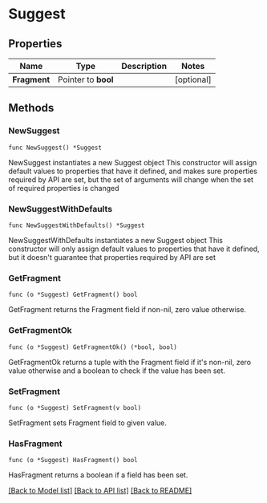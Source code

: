 # Suggest

## Properties

Name | Type | Description | Notes
------------ | ------------- | ------------- | -------------
**Fragment** | Pointer to **bool** |  | [optional] 

## Methods

### NewSuggest

`func NewSuggest() *Suggest`

NewSuggest instantiates a new Suggest object
This constructor will assign default values to properties that have it defined,
and makes sure properties required by API are set, but the set of arguments
will change when the set of required properties is changed

### NewSuggestWithDefaults

`func NewSuggestWithDefaults() *Suggest`

NewSuggestWithDefaults instantiates a new Suggest object
This constructor will only assign default values to properties that have it defined,
but it doesn't guarantee that properties required by API are set

### GetFragment

`func (o *Suggest) GetFragment() bool`

GetFragment returns the Fragment field if non-nil, zero value otherwise.

### GetFragmentOk

`func (o *Suggest) GetFragmentOk() (*bool, bool)`

GetFragmentOk returns a tuple with the Fragment field if it's non-nil, zero value otherwise
and a boolean to check if the value has been set.

### SetFragment

`func (o *Suggest) SetFragment(v bool)`

SetFragment sets Fragment field to given value.

### HasFragment

`func (o *Suggest) HasFragment() bool`

HasFragment returns a boolean if a field has been set.


[[Back to Model list]](../README.md#documentation-for-models) [[Back to API list]](../README.md#documentation-for-api-endpoints) [[Back to README]](../README.md)


